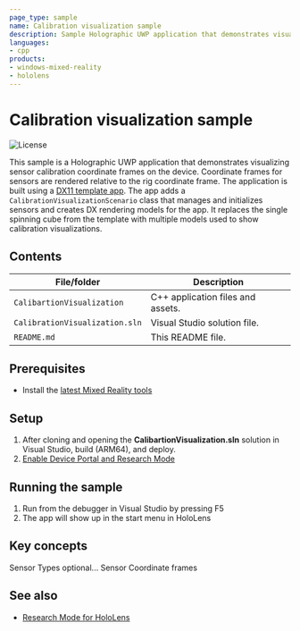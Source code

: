 ```yaml
---
page_type: sample
name: Calibration visualization sample
description: Sample Holographic UWP application that demonstrates visualizing sensor calibration coordinate frames on HoloLens 2.
languages:
- cpp
products:
- windows-mixed-reality
- hololens
---
```


# Calibration visualization sample

![License](https://img.shields.io/badge/license-MIT-green.svg)

This sample is a Holographic UWP application that demonstrates visualizing sensor calibration coordinate frames on the device. Coordinate frames for sensors are rendered relative to the rig coordinate frame. The application is built using a [DX11 template app](https://docs.microsoft.com/windows/mixed-reality/creating-a-holographic-directx-project). The app adds a `CalibrationVisualizationScenario` class that manages and initializes sensors and creates DX rendering models for the app. It replaces the single spinning cube from the template with multiple models used to show calibration visualizations.

## Contents

| File/folder | Description |
|-------------|-------------|
| `CalibartionVisualization` | C++ application files and assets. |
| `CalibrationVisualization.sln` | Visual Studio solution file. |
| `README.md` | This README file. |

## Prerequisites

* Install the [latest Mixed Reality tools](https://docs.microsoft.com/windows/mixed-reality/develop/install-the-tools?tabs=unity)

## Setup

1. After cloning and opening the **CalibartionVisualization.sln** solution in Visual Studio, build (ARM64), and deploy.
2. [Enable Device Portal and Research Mode](https://docs.microsoft.com/windows/mixed-reality/research-mode)

## Running the sample

1. Run from the debugger in Visual Studio by pressing F5
2. The app will show up in the start menu in HoloLens

## Key concepts

Sensor Types optional...
Sensor Coordinate frames

## See also

* [Research Mode for HoloLens](https://docs.microsoft.com/windows/mixed-reality/develop/platform-capabilities-and-apis/research-mode)